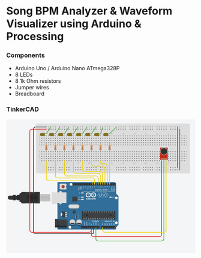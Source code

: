# Song BPM Analyzer & Waveform Visualizer using Arduino & Processing
### Components
- Arduino Uno / Arduino Nano ATmega328P
- 8 LEDs
- 8 1k Ohm resistors
- Jumper wires
- Breadboard
### TinkerCAD
![tinkercad circuit](https://github.com/rosatiara/song-bpm-visualizer/blob/main/assets/tinkercad.png?raw=true)
